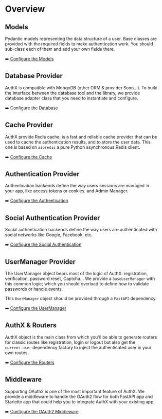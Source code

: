 # Overview

## Models

Pydantic models representing the data structure of a user. Base classes are provided with the required fields to make authentication work. You should sub-class each of them and add your own fields there.

➡️ [Configure the Models](models/index.md)

## Database Provider

AuthX is compatible with MongoDB (other ORM & provider Soon...). To build the interface between the database tool and the library, we provide database adapter class that you need to instantiate and configure.

➡️ [Configure the Database](database/index.md)

## Cache Provider

AuthX provide Redis cache, is a fast and reliable cache provider that can be used to cache the authentication results, and to store the user data. This one is based on `aioredis` a pure Python asynchronous Redis client.

➡️ [Configure the Cache](cache/index.md)

## Authentication Provider

Authentication backends define the way users sessions are managed in your app, like access tokens or cookies, and Admin Manager.

➡️ [Configure the Authentication](auth/index.md)

## Social Authentication Provider

Social authentication backends define the way users are authenticated with social networks like Google, Facebook, etc.

➡️ [Configure the Social Authentication](social/index.md)

## UserManager Provider

The UserManager object bears most of the logic of AuthX: registration, verification, password reset, Captcha... We provide a `BaseUserManager` with this common logic; which you should overload to define how to validate passwords or handle events.

This `UserManager` object should be provided through a `FastAPI` dependency.

➡️ [Configure the UserManager](core/index.md)

## AuthX & Routers

AuthX object is the main class from which you'll be able to generate routers for classic routes like registration, login or logout but also get the `current_user` dependency factory to inject the authenticated user in your own routes.

➡️ [Configure the Routers](routers/index.md)

## Middleware

Supporting OAuth2 is one of the most important feature of AuthX. We provide a middleware to handle the OAuth2 flow for both FastAPI app and Starlette app that could help you to integrate AuthX with your existing app.

➡️ [Configure the OAuth2 Middleware](middlewares/index.md)
